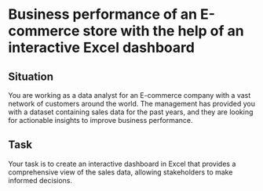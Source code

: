 # Business performance of an E-commerce store with the help of an interactive Excel dashboard
## Situation
You are working as a data analyst for an E-commerce company with a vast network
of customers around the world. The management has provided you with a dataset
containing sales data for the past years, and they are looking for actionable insights
to improve business performance.
## Task
Your task is to create an interactive dashboard in Excel that provides a
comprehensive view of the sales data, allowing stakeholders to make informed
decisions.

